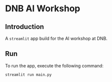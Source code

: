 # DNB AI Workshop

## Introduction
A `streamlit` app build for the AI workshop at DNB.

## Run
To run the app, execute the following command:

```bash
streamlit run main.py
```